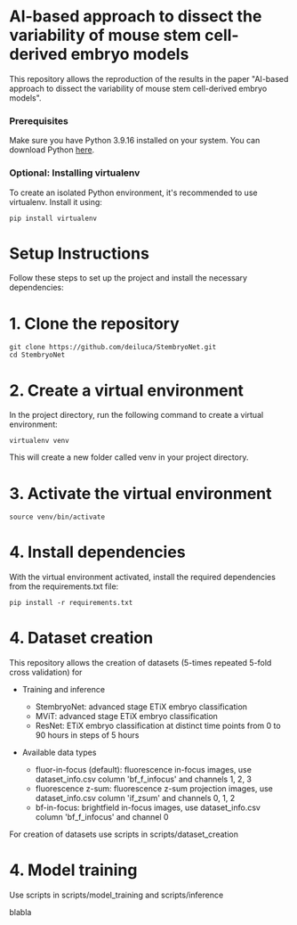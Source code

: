 # AI-based approach to dissect the variability of mouse stem cell-derived embryo models

This repository allows the reproduction of the results in the paper "AI-based approach to dissect the variability of mouse stem cell-derived embryo models".

### Prerequisites
Make sure you have Python 3.9.16 installed on your system. You can download Python [here](https://www.python.org/downloads/).

### Optional: Installing virtualenv
To create an isolated Python environment, it's recommended to use virtualenv. Install it using:
```
pip install virtualenv
```
# Setup Instructions

Follow these steps to set up the project and install the necessary dependencies:
# 1. Clone the repository

```
git clone https://github.com/deiluca/StembryoNet.git
cd StembryoNet
```

# 2. Create a virtual environment
In the project directory, run the following command to create a virtual environment:
```
virtualenv venv
```
This will create a new folder called venv in your project directory.

# 3. Activate the virtual environment
```
source venv/bin/activate
```

# 4. Install dependencies
With the virtual environment activated, install the required dependencies from the requirements.txt file:

```
pip install -r requirements.txt
```
# 4. Dataset creation
This repository allows the creation of datasets (5-times repeated 5-fold cross validation) for
- Training and inference
    - StembryoNet: advanced stage ETiX embryo classification
    - MViT: advanced stage ETiX embryo classification
    - ResNet: ETiX embryo classification at distinct time points from 0 to 90 hours in steps of 5 hours

- Available data types
    - fluor-in-focus (default): fluorescence in-focus images, use dataset_info.csv column 'bf_f_infocus' and channels 1, 2, 3
    - fluorescence z-sum: fluorescence z-sum projection images, use dataset_info.csv column 'if_zsum' and channels 0, 1, 2
    - bf-in-focus: brightfield in-focus images, use dataset_info.csv column 'bf_f_infocus' and channel 0

For creation of datasets use scripts in scripts/dataset_creation

# 4. Model training
Use scripts in scripts/model_training and scripts/inference


blabla





